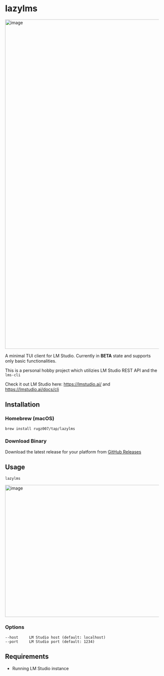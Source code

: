 # lazylms

<img width="1920" height="1080" alt="image" src="https://github.com/user-attachments/assets/12b94da0-588e-48bc-aab1-a55ec786cc2e" />



A minimal TUI client for LM Studio. Currently in **BETA** state and supports only basic functionalities.

This is a personal hobby project which utilizies LM Studio REST API and the `lms-cli`

Check it out LM Studio here: https://lmstudio.ai/ and https://lmstudio.ai/docs/cli

## Installation

### Homebrew (macOS)

```bash
brew install rugz007/tap/lazylms
```

### Download Binary

Download the latest release for your platform from [GitHub Releases](https://github.com/Rugz007/lazylms/releases)

## Usage

```bash
lazylms
```

<img width="600" height="433" alt="image" src="https://github.com/user-attachments/assets/9bcdcdfd-92f7-4704-939d-c8a0a5aef26a" />


### Options

```
--host     LM Studio host (default: localhost)
--port     LM Studio port (default: 1234)
```

## Requirements

- Running LM Studio instance
